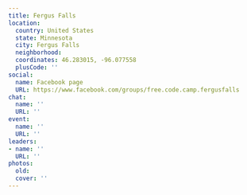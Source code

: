 ```yaml
---
title: Fergus Falls
location:
  country: United States
  state: Minnesota
  city: Fergus Falls
  neighborhood: 
  coordinates: 46.283015, -96.077558
  plusCode: ''
social:
  name: Facebook page
  URL: https://www.facebook.com/groups/free.code.camp.fergusfalls
chat:
  name: ''
  URL: ''
event:
  name: ''
  URL: ''
leaders:
- name: ''
  URL: ''
photos:
  old: 
  cover: ''
---
```

